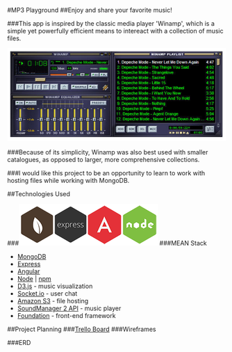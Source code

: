 #MP3 Playground
##Enjoy and share your favorite music!


###This app is inspired by the classic media player 'Winamp', which is a simple yet powerfully efficient means to intereact with a collection of music files.  

![Winamp](images/winamp.jpg)

###Because of its simplicity, Winamp was also best used with smaller catalogues, as opposed to larger, more comprehensive collections.

###I would like this project to be an opportunity to learn to work with hosting files while working with MongoDB.


##Technologies Used

###![MEAN STACK](images/mean.png)
###MEAN Stack
* <a href="http://docs.mongodb.org/manual/">MongoDB</a>
* <a href="http://expressjs.com/">Express</a>
* <a href="https://docs.angularjs.org/guide">Angular</a> 
* <a href="http://nodejs.org/api/">Node</a> | <a href="https://www.npmjs.com/">npm</a> 
* <a href="https://d3js.org/">D3.js</a> - music visualization
* <a href="https://socket.io">Socket.io</a> - user chat
* <a href="https://aws.amazon.com/s3">Amazon S3</a> - file hosting
* <a href="http://www.schillmania.com/projects/soundmanager2/">SoundManager 2 API</a> - music player
* <a href="http://foundation.zurb.com/">Foundation</a> - front-end framework


##Project Planning
###[Trello Board](https://trello.com/b/qyHHHWQn/mp3-playground)
###Wireframes

###ERD

